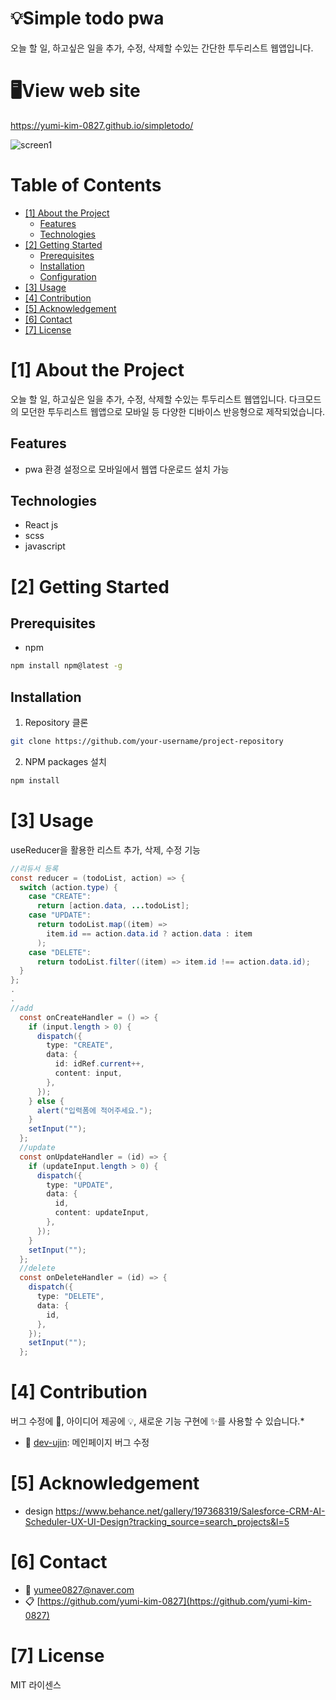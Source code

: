 # 💡Simple todo pwa

오늘 할 일, 하고싶은 일을 추가, 수정, 삭제할 수있는 간단한 투두리스트 웹앱입니다.

# 🖥️View web site

https://yumi-kim-0827.github.io/simpletodo/


<!--프로젝트 대문 이미지-->
![screen1](https://github.com/yumi-kim-0827/simpletodo/assets/116349476/b741156e-cf27-492e-af50-4a98a950ee3b)


<!--목차-->
# Table of Contents
- [[1] About the Project](#1-about-the-project)
  - [Features](#features)
  - [Technologies](#technologies)
- [[2] Getting Started](#2-getting-started)
  - [Prerequisites](#prerequisites)
  - [Installation](#installation)
  - [Configuration](#configuration)
- [[3] Usage](#3-usage)
- [[4] Contribution](#4-contribution)
- [[5] Acknowledgement](#5-acknowledgement)
- [[6] Contact](#6-contact)
- [[7] License](#7-license)



# [1] About the Project
오늘 할 일, 하고싶은 일을 추가, 수정, 삭제할 수있는 투두리스트 웹앱입니다.
다크모드의 모던한 투두리스트 웹앱으로 모바일 등 다양한 디바이스 반응형으로 제작되었습니다.


## Features

- pwa 환경 설정으로 모바일에서 웹앱 다운로드 설치 가능
  

## Technologies
- React js
- scss
- javascript


# [2] Getting Started
## Prerequisites
- npm
```bash
npm install npm@latest -g
```

## Installation
1. Repository 클론
```bash
git clone https://github.com/your-username/project-repository
```
2. NPM packages 설치
```bash
npm install
```


# [3] Usage

useReducer을 활용한 리스트 추가, 삭제, 수정 기능

```java
//리듀서 등록
const reducer = (todoList, action) => {
  switch (action.type) {
    case "CREATE":
      return [action.data, ...todoList];
    case "UPDATE":
      return todoList.map((item) =>
        item.id == action.data.id ? action.data : item
      );
    case "DELETE":
      return todoList.filter((item) => item.id !== action.data.id);
  }
};
.
.
//add
  const onCreateHandler = () => {
    if (input.length > 0) {
      dispatch({
        type: "CREATE",
        data: {
          id: idRef.current++,
          content: input,
        },
      });
    } else {
      alert("입력폼에 적어주세요.");
    }
    setInput("");
  };
  //update
  const onUpdateHandler = (id) => {
    if (updateInput.length > 0) {
      dispatch({
        type: "UPDATE",
        data: {
          id,
          content: updateInput,
        },
      });
    }
    setInput("");
  };
  //delete
  const onDeleteHandler = (id) => {
    dispatch({
      type: "DELETE",
      data: {
        id,
      },
    });
    setInput("");
  };
```



# [4] Contribution
버그 수정에 🐞, 아이디어 제공에 💡, 새로운 기능 구현에 ✨를 사용할 수 있습니다.*
- 🐞 [dev-ujin](https://github.com/dev-ujin): 메인페이지 버그 수정



# [5] Acknowledgement

- design https://www.behance.net/gallery/197368319/Salesforce-CRM-AI-Scheduler-UX-UI-Design?tracking_source=search_projects&l=5



# [6] Contact
- 📧 yumee0827@naver.com
- 📋 [https://github.com/yumi-kim-0827](https://github.com/yumi-kim-0827)



# [7] License
MIT 라이센스



<!--Url for Badges-->
[license-shield]: https://img.shields.io/github/license/dev-ujin/readme-template?labelColor=D8D8D8&color=04B4AE
[repository-size-shield]: https://img.shields.io/github/repo-size/dev-ujin/readme-template?labelColor=D8D8D8&color=BE81F7
[issue-closed-shield]: https://img.shields.io/github/issues-closed/dev-ujin/readme-template?labelColor=D8D8D8&color=FE9A2E

<!--Url for Buttons-->
[readme-eng-shield]: https://img.shields.io/badge/-readme%20in%20english-2E2E2E?style=for-the-badge
[view-demo-shield]: https://img.shields.io/badge/-%F0%9F%98%8E%20view%20demo-F3F781?style=for-the-badge
[view-demo-url]: https://dev-ujin.github.io
[report-bug-shield]: https://img.shields.io/badge/-%F0%9F%90%9E%20report%20bug-F5A9A9?style=for-the-badge
[report-bug-url]: https://github.com/dev-ujin/readme-template/issues
[request-feature-shield]: https://img.shields.io/badge/-%E2%9C%A8%20request%20feature-A9D0F5?style=for-the-badge
[request-feature-url]: https://github.com/dev-ujin/readme-template/issues

<!--URLS-->
[license-url]: LICENSE.md
[contribution-url]: CONTRIBUTION.md
[readme-eng-url]: ../README.md



